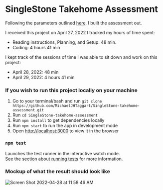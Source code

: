 # SingleStone Takehome Assessment

Following the parameters outlined [here](https://docs.google.com/document/d/16bA8004xNlYDFANvsMu0w_OW800ar_S6/edit?usp=sharing&ouid=115468126646789142343&rtpof=true&sd=true). I built the assessment out.

I received this project on April 27, 2022
I tracked my hours of time spent:
 - Reading instructions, Planning, and Setup: 48 min.
 - Coding: 4 hours 41 min

I kept track of the sessions of time I was able to sit down and work on this project:
 - April 28, 2022: 48 min
 - April 29, 2022: 4 hours 41 min
### If you wish to run this project locally on your machine

 1. Go to your terminal/bash and run `git clone https://github.com/MichaelJHTaggart/SingleStone-takehome-assessment.git`
 2. Run `cd SingleStone-takehome-assessment`
 3. Run `npm install` to get dependencies locally
 4. Run `npm start` to run the app in development mode
 5. Open [http://localhost:3000](http://localhost:3000) to view it in the browser

### `npm test`

Launches the test runner in the interactive watch mode.\
See the section about [running tests](https://facebook.github.io/create-react-app/docs/running-tests) for more information.

### Mockup of what the result should look like

![Screen Shot 2022-04-28 at 11 58 46 AM](https://user-images.githubusercontent.com/63270278/165823629-3ed2cfab-7500-421e-bc43-cd33ab551813.png)
